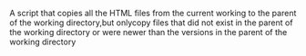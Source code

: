 A script that copies all the HTML files from the current working to the parent of the working directory,but onlycopy files that did not exist in the parent of the working directory or were newer than the versions in the parent of the working directory

